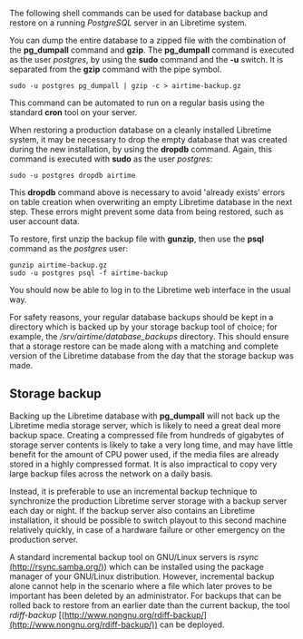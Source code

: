 The following shell commands can be used for database backup and restore on a
running *PostgreSQL* server in an Libretime system.

You can dump the entire database to a zipped file with the combination of the
**pg\_dumpall** command and **gzip**. The **pg\_dumpall** command is executed
as the user *postgres*, by using the **sudo** command and the **-u** switch. It
is separated from the **gzip** command with the pipe symbol.

    sudo -u postgres pg_dumpall | gzip -c > airtime-backup.gz

This command can be automated to run on a regular basis using the standard
**cron** tool on your server.

When restoring a production database on a cleanly installed Libretime system, it
may be necessary to drop the empty database that was created during the new
installation, by using the **dropdb** command. Again, this command is executed
with **sudo** as the user *postgres*: 

    sudo -u postgres dropdb airtime

This **dropdb** command above is necessary to avoid 'already exists' errors on
table creation when overwriting an empty Libretime database in the next step.
These errors might prevent some data from being restored, such as user account
data.

To restore, first unzip the backup file with **gunzip**, then use the **psql**
command as the *postgres* user:

    gunzip airtime-backup.gz
    sudo -u postgres psql -f airtime-backup

You should now be able to log in to the Libretime web interface in the usual way.

For safety reasons, your regular database backups should be kept in a directory
which is backed up by your storage backup tool of choice; for example, the
*/srv/airtime/database\_backups* directory. This should ensure that a storage
restore can be made along with a matching and complete version of the Libretime
database from the day that the storage backup was made. 

Storage backup
--------------

Backing up the Libretime database with **pg\_dumpall** will not back up the
Libretime media storage server, which is likely to need a great deal more backup
space. Creating a compressed file from hundreds of gigabytes of storage server
contents is likely to take a very long time, and may have little benefit for the
amount of CPU power used, if the media files are already stored in a highly
compressed format. It is also impractical to copy very large backup files across
the network on a daily basis.

Instead, it is preferable to use an incremental backup technique to synchronize
the production Libretime server storage with a backup server each day or night. If
the backup server also contains an Libretime installation, it should be possible
to switch playout to this second machine relatively quickly, in case of a
hardware failure or other emergency on the production server.

A standard incremental backup tool on GNU/Linux servers is *rsync*
[(http://rsync.samba.org/)](http://rsync.samba.org/)) which can be installed
using the package manager of your GNU/Linux distribution. However, incremental
backup alone cannot help in the scenario where a file which later proves to be
important has been deleted by an administrator. For backups that can be rolled
back to restore from an earlier date than the current backup, the tool
*rdiff-backup*
[(http://www.nongnu.org/rdiff-backup/](http://www.nongnu.org/rdiff-backup/)) can
be deployed.  
